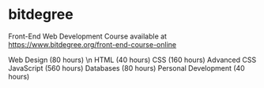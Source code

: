 # bitdegree
Front-End Web Development Course available at https://www.bitdegree.org/front-end-course-online

Web Design (80 hours) \n
HTML (40 hours)
CSS (160 hours)
Advanced CSS
JavaScript (560 hours)
Databases (80 hours)
Personal Development (40 hours)
